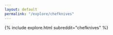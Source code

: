 ```yaml
---
layout: default
permalink: "/explore/chefknives"
---
```


<link rel="stylesheet" type="text/css" href="/static/css/explore.css">
{% include explore.html subreddit="chefknives" %}
